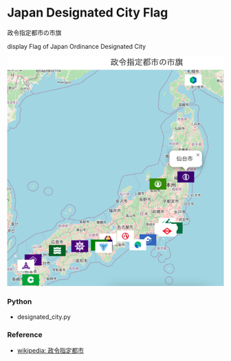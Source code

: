 Japan Designated City Flag
===============

政令指定都市の市旗

display Flag of Japan Ordinance Designated City

![japan designated city flag](https://github.com/ohwada/World_Countries/blob/main/japan_municipaliy/folium/japan_designated_city_flag/screenshots/japan_designated_city_flag.png)

### Python  

- designated_city.py

### Reference

- [wikipedia: 政令指定都市](https://ja.wikipedia.org/wiki/%E6%94%BF%E4%BB%A4%E6%8C%87%E5%AE%9A%E9%83%BD%E5%B8%82)




